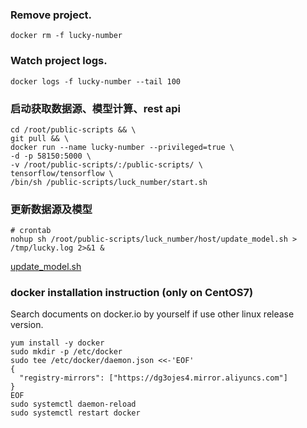 ### Remove project.
```shell script
docker rm -f lucky-number
```

### Watch project logs.
```shell script
docker logs -f lucky-number --tail 100
```

### 启动获取数据源、模型计算、rest api
```shell script
cd /root/public-scripts && \
git pull && \
docker run --name lucky-number --privileged=true \
-d -p 58150:5000 \
-v /root/public-scripts/:/public-scripts/ \
tensorflow/tensorflow \
/bin/sh /public-scripts/luck_number/start.sh
```

### 更新数据源及模型
```shell script
# crontab
nohup sh /root/public-scripts/luck_number/host/update_model.sh > /tmp/lucky.log 2>&1 &
```
[update_model.sh](./host/update_model.sh)

### docker installation instruction (only on CentOS7)

Search documents on docker.io by yourself if use other linux release version.
```shell script
yum install -y docker
sudo mkdir -p /etc/docker
sudo tee /etc/docker/daemon.json <<-'EOF'
{
  "registry-mirrors": ["https://dg3ojes4.mirror.aliyuncs.com"]
}
EOF
sudo systemctl daemon-reload
sudo systemctl restart docker
```